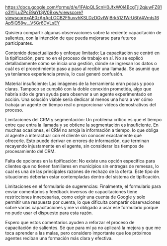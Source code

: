 https://docs.google.com/forms/d/e/1FAIpQLScnH0JfxW0l4BcgTjI2qjuwFZ81o3YljLuZPcE9aYI3jV0Bxw/viewscore?viewscore=AE0zAgAcLOCB2F5uvvhKSLDzDGvtWjBrk51ZfWrU6tV4Vmts16Ap5iQ58w__V5Gr6DVLsEY

Quisiera compartir algunas observaciones sobre la reciente capacitación de salientes, con la intención de que pueda mejorarse para futuros participantes.

Contenido desactualizado y enfoque limitado: La capacitación se centró en la tipificación, pero no en el proceso de trabajo en sí. No se explicó detalladamente cómo se inicia una gestión, dónde se ingresan los datos o cuál es el procedimiento paso a paso al recibir una llamada. Se asumió que ya teníamos experiencia previa, lo cual generó confusión.

Material insuficiente: Las imágenes de la herramienta eran pocas y poco claras. Tampoco se cumplió con la doble conexión prometida, algo que habría sido de gran ayuda para observar a un agente experimentado en acción. Una solución viable sería dedicar al menos una hora a ver cómo trabaja un agente en tiempo real o proporcionar videos demostrativos del proceso.

Limitaciones del CRM y segmentación: Un problema crítico es que el tiempo entre que entra la llamada y se obtiene la segmentación es insuficiente. En muchas ocasiones, el CRM no arroja la información a tiempo, lo que obliga al agente a interactuar con el cliente sin conocer exactamente qué ofrecerle. Esto puede derivar en errores de información, que terminan recayendo injustamente en el agente, sin considerar los tiempos de procesamiento del CRM.

Falta de opciones en la tipificación: No existe una opción específica para clientes que no tienen familiares en municipios sin entregas de remesas, lo cual es una de las principales razones de rechazo de la oferta. Este tipo de situaciones deberían estar contempladas dentro del sistema de tipificación.

Limitaciones en el formulario de sugerencias: Finalmente, el formulario para enviar comentarios y feedback inversos de capacitaciones tiene restricciones innecesarias, como exigir una cuenta de Google y solo permitir una respuesta por cuenta, lo que dificulta compartir observaciones sobre varias capacitaciones y me vi obligado a usar ese formulario porque no pude usar el dispuesto para esta razón.

Espero que estos comentarios ayuden a reforzar el proceso de capacitación de salientes. Sé que para mí ya no aplicará la mejora y que me toca aprender a las malas, pero considero importante que los próximos agentes reciban una formación más clara y efectiva.